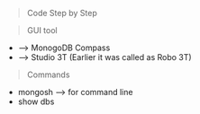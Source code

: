 >Code Step by Step

>GUI tool 
  * --> MonogoDB Compass
  * --> Studio 3T (Earlier it was called as Robo 3T)

>Commands
* mongosh --> for command line
* show dbs